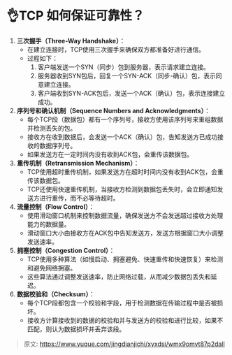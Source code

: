 # 👌TCP 如何保证可靠性？

1. **三次握手（Three-Way Handshake）**：
    - 在建立连接时，TCP使用三次握手来确保双方都准备好进行通信。
    - 过程如下：
        1. 客户端发送一个SYN（同步）包到服务器，表示请求建立连接。
        2. 服务器收到SYN包后，回复一个SYN-ACK（同步-确认）包，表示同意建立连接。
        3. 客户端收到SYN-ACK包后，发送一个ACK（确认）包，表示连接建立成功。
1. **序列号和确认机制（Sequence Numbers and Acknowledgments）**：
    - 每个TCP段（数据包）都有一个序列号，接收方使用该序列号来重组数据并检测丢失的包。
    - 接收方在收到数据后，会发送一个ACK（确认）包，告知发送方已成功接收的数据序列号。
    - 如果发送方在一定时间内没有收到ACK包，会重传该数据包。
2. **重传机制（Retransmission Mechanism）**：
    - TCP使用超时重传机制，如果发送方在超时时间内没有收到ACK包，会重传该数据包。
    - TCP还使用快速重传机制，当接收方检测到数据包丢失时，会立即通知发送方进行重传，而不必等待超时。
3. **流量控制（Flow Control）**：
    - 使用滑动窗口机制来控制数据流量，确保发送方不会发送超过接收方处理能力的数据量。
    - 滑动窗口大小由接收方在ACK包中告知发送方，发送方根据窗口大小调整发送速率。
4. **拥塞控制（Congestion Control）**：
    - TCP使用多种算法（如慢启动、拥塞避免、快速重传和快速恢复）来检测和避免网络拥塞。
    - 这些算法通过调整发送速率，防止网络过载，从而减少数据包丢失和延迟。
5. **数据校验和（Checksum）**：
    - 每个TCP段都包含一个校验和字段，用于检测数据在传输过程中是否被损坏。
    - 接收方计算接收到的数据的校验和并与发送方的校验和进行比较，如果不匹配，则认为数据损坏并丢弃该段。



> 原文: <https://www.yuque.com/jingdianjichi/xyxdsi/wmx9omvt87p2dall>
